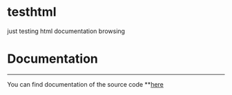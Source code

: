 # testhtml
just testing html documentation browsing


# Documentation
-------------
You can find documentation of the source code **[here](http://htmlpreview.github.io/?https://github.com/inayatkh/testhtml/blob/master/doc-html/index.html)

